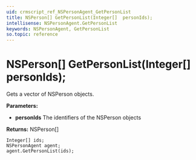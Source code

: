 ```yaml
---
uid: crmscript_ref_NSPersonAgent_GetPersonList
title: NSPerson[] GetPersonList(Integer[]  personIds);
intellisense: NSPersonAgent.GetPersonList
keywords: NSPersonAgent, GetPersonList
so.topic: reference
---
```


# NSPerson[] GetPersonList(Integer[]  personIds);

Gets a vector of NSPerson objects.

**Parameters:**
 - **personIds** The identifiers of the NSPerson objects

**Returns:** NSPerson[]

```crmscript
Integer[] ids;
NSPersonAgent agent;
agent.GetPersonList(ids);
```


